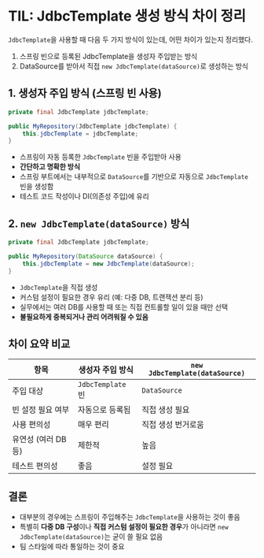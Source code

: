 
# TIL: JdbcTemplate 생성 방식 차이 정리
`JdbcTemplate`을 사용할 때 다음 두 가지 방식이 있는데, 어떤 차이가 있는지 정리했다.
1. 스프링 빈으로 등록된 JdbcTemplate을 생성자 주입받는 방식
2. DataSource를 받아서 직접 `new JdbcTemplate(dataSource)`로 생성하는 방식

## 1. 생성자 주입 방식 (스프링 빈 사용)

```java
private final JdbcTemplate jdbcTemplate;

public MyRepository(JdbcTemplate jdbcTemplate) {
    this.jdbcTemplate = jdbcTemplate;
}
```

- 스프링이 자동 등록한 `JdbcTemplate` 빈을 주입받아 사용
- **간단하고 명확한 방식**
- 스프링 부트에서는 내부적으로 `DataSource`를 기반으로 자동으로 `JdbcTemplate` 빈을 생성함
- 테스트 코드 작성이나 DI(의존성 주입)에 유리


## 2. `new JdbcTemplate(dataSource)` 방식

```java
private final JdbcTemplate jdbcTemplate;

public MyRepository(DataSource dataSource) {
    this.jdbcTemplate = new JdbcTemplate(dataSource);
}
```

- `JdbcTemplate`을 직접 생성
- 커스텀 설정이 필요한 경우 유리 (예: 다중 DB, 트랜잭션 분리 등)
- 실무에서는 여러 DB를 사용할 때 또는 직접 컨트롤할 일이 있을 때만 선택
- **불필요하게 중복되거나 관리 어려워질 수 있음**


## 차이 요약 비교

| 항목                     | 생성자 주입 방식            | `new JdbcTemplate(dataSource)` |
|--------------------------|----------------------------|---------------------------------|
| 주입 대상                | `JdbcTemplate` 빈          | `DataSource`                   |
| 빈 설정 필요 여부        |  자동으로 등록됨            |  직접 생성 필요              |
| 사용 편의성              |  매우 편리                 |  직접 생성 번거로움         |
| 유연성 (여러 DB 등)      | 제한적                     |  높음                        |
| 테스트 편의성            |  좋음                      |  설정 필요                   |

## 결론

- 대부분의 경우에는 스프링이 주입해주는 `JdbcTemplate`을 사용하는 것이 좋음
- 특별히 **다중 DB 구성**이나 **직접 커스텀 설정이 필요한 경우**가 아니라면 `new JdbcTemplate(dataSource)`는 굳이 쓸 필요 없음
- 팀 스타일에 따라 통일하는 것이 중요
